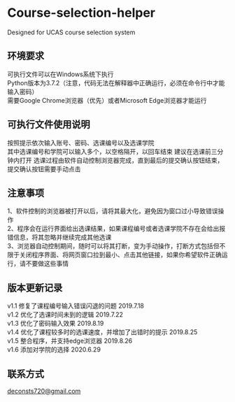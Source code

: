 # Course-selection-helper
Designed for UCAS course selection system

## 环境要求
可执行文件可以在Windows系统下执行  
Python版本为3.7.2（注意，代码无法在解释器中正确运行，必须在命令行中才能输入密码）  
需要Google Chrome浏览器（优先）或者Microsoft Edge浏览器才能运行

## 可执行文件使用说明
按照提示依次输入账号、密码、选课编号以及选课学院  
其中选课编号和学院可以输入多个，以空格隔开，以回车结束
建议在选课前三分钟内打开
选课过程由软件自动控制浏览器完成，直到最后的提交确认按钮结束，提交确认按钮需要手动点击

## 注意事项
1、软件控制的浏览器被打开以后，请将其最大化，避免因为窗口过小导致错误操作  
2、程序会在运行界面给出选课结果，如果课程编号或者选课学院不存在会给出报错信息，将其忽略并继续完成其他选课  
3、浏览器自动控制期间，随时可以将其打断，变为手动操作，打断方式包括但不限于关闭程序界面、将网页窗口拉到最小、点击其他链接，如果你希望软件正确运行，请不要做这些事情

## 版本更新记录
v1.1 修复了课程编号输入错误闪退的问题 2019.7.18  
v1.2 优化了选课时间未到的逻辑 2019.7.22  
v1.3 优化了密码输入效果 2019.8.19  
v1.4 优化了课程较多时的选课速度，并增加了出错时的提示 2019.8.25  
v1.5 整合程序，并支持edge浏览器 2019.8.26  
v1.6 添加对学院的选择 2020.6.29

## 联系方式
deconsts720@gmail.com
